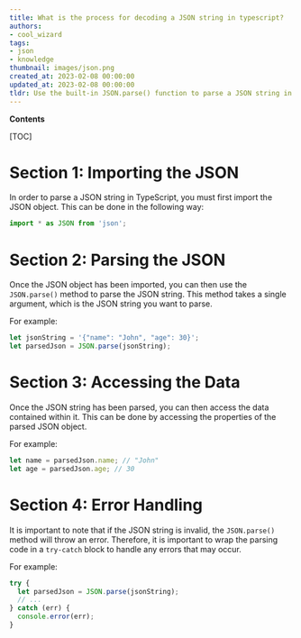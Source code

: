 ```yaml
---
title: What is the process for decoding a JSON string in typescript?
authors:
- cool_wizard
tags:
- json
- knowledge
thumbnail: images/json.png
created_at: 2023-02-08 00:00:00
updated_at: 2023-02-08 00:00:00
tldr: Use the built-in JSON.parse() function to parse a JSON string in Typescript.
---
```


**Contents**

[TOC]

# Section 1: Importing the JSON

In order to parse a JSON string in TypeScript, you must first import the JSON object. This can be done in the following way:

```typescript
import * as JSON from 'json';
```

# Section 2: Parsing the JSON

Once the JSON object has been imported, you can then use the `JSON.parse()` method to parse the JSON string. This method takes a single argument, which is the JSON string you want to parse.

For example:

```typescript
let jsonString = '{"name": "John", "age": 30}';
let parsedJson = JSON.parse(jsonString);
```

# Section 3: Accessing the Data

Once the JSON string has been parsed, you can then access the data contained within it. This can be done by accessing the properties of the parsed JSON object.

For example:

```typescript
let name = parsedJson.name; // "John"
let age = parsedJson.age; // 30
```

# Section 4: Error Handling

It is important to note that if the JSON string is invalid, the `JSON.parse()` method will throw an error. Therefore, it is important to wrap the parsing code in a `try-catch` block to handle any errors that may occur.

For example:

```typescript
try {
  let parsedJson = JSON.parse(jsonString);
  // ...
} catch (err) {
  console.error(err);
}
```
